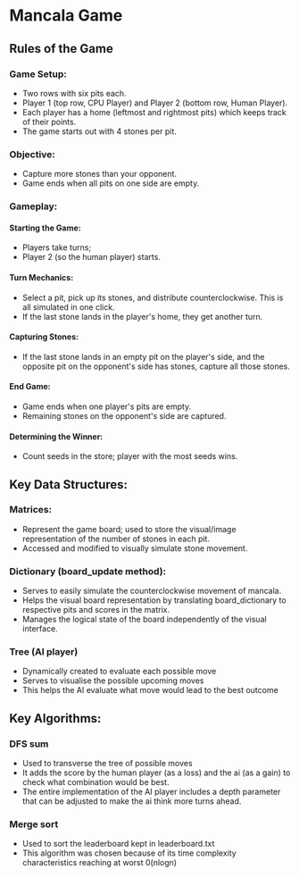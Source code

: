 # Mancala Game

## Rules of the Game

### Game Setup:

- Two rows with six pits each.
- Player 1 (top row, CPU Player) and Player 2 (bottom row, Human Player).
- Each player has a home (leftmost and rightmost pits) which keeps track of their points.
- The game starts out with 4 stones per pit.

### Objective:
- Capture more stones than your opponent.
- Game ends when all pits on one side are empty.

### Gameplay:

#### Starting the Game:

- Players take turns; 
- Player 2 (so the human player) starts.

#### Turn Mechanics:

- Select a pit, pick up its stones, and distribute counterclockwise. This is all simulated in one click.
- If the last stone lands in the player's home, they get another turn.

#### Capturing Stones:

- If the last stone lands in an empty pit on the player's side, and the opposite pit on the opponent's side has stones, capture all those stones.

#### End Game:

- Game ends when one player's pits are empty.
- Remaining stones on the opponent's side are captured.

#### Determining the Winner:

- Count seeds in the store; player with the most seeds wins.

## Key Data Structures:

### Matrices:

- Represent the game board; used to store the visual/image representation of the number of stones in each pit.
- Accessed and modified to visually simulate stone movement.

### Dictionary (board_update method):

- Serves to easily simulate the counterclockwise movement of mancala.
- Helps the visual board representation by translating board_dictionary to respective pits and scores in the matrix.
- Manages the logical state of the board independently of the visual interface.

### Tree (AI player)
- Dynamically created to evaluate each possible move
- Serves to visualise the possible upcoming moves
- This helps the AI evaluate what move would lead to the best outcome


## Key Algorithms:

### DFS sum
- Used to transverse the tree of possible moves 
- It adds the score by the human player (as a loss) and the ai (as a gain) to check what combination would be best. 
- The entire implementation of the AI player includes a depth parameter that can be adjusted to make the ai think more turns ahead.

### Merge sort
- Used to sort the leaderboard kept in leaderboard.txt
- This algorithm was chosen because of its time complexity characteristics reaching at worst 0(nlogn)
